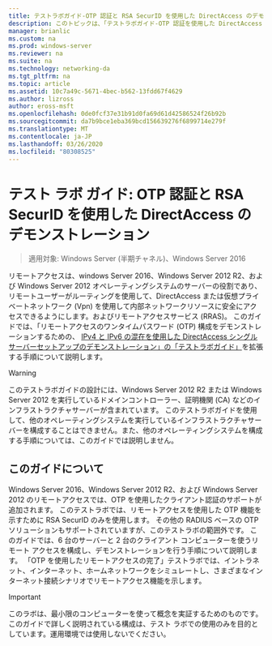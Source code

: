 ```yaml
---
title: テストラボガイド-OTP 認証と RSA SecurID を使用した DirectAccess のデモンストレーション
description: このトピックは、「テストラボガイド-OTP 認証を使用した DirectAccess のデモンストレーション」と「RSA SecurID for Windows Server 2016」に含まれています。
manager: brianlic
ms.custom: na
ms.prod: windows-server
ms.reviewer: na
ms.suite: na
ms.technology: networking-da
ms.tgt_pltfrm: na
ms.topic: article
ms.assetid: 10c7a49c-5671-4bec-b562-13fdd67f4629
ms.author: lizross
author: eross-msft
ms.openlocfilehash: 0de0fcf37e31b91d0fa69d61d42586524f26b92b
ms.sourcegitcommit: da7b9bce1eba369bcd156639276f6899714e279f
ms.translationtype: MT
ms.contentlocale: ja-JP
ms.lasthandoff: 03/26/2020
ms.locfileid: "80308525"
---
```

# <a name="test-lab-guide-demonstrate-directaccess-with-otp-authentication-and-rsa-securid"></a>テスト ラボ ガイド: OTP 認証と RSA SecurID を使用した DirectAccess のデモンストレーション

>適用対象: Windows Server (半期チャネル)、Windows Server 2016

リモートアクセスは、windows Server 2016、Windows Server 2012 R2、および Windows Server 2012 オペレーティングシステムのサーバーの役割であり、リモートユーザーがルーティングを使用して、DirectAccess または仮想プライベートネットワーク (Vpn) を使用して内部ネットワークリソースに安全にアクセスできるようにします。およびリモートアクセスサービス (RRAS)。 このガイドでは、「リモートアクセスのワンタイムパスワード (OTP) 構成をデモンストレーションするための、 [IPv4 と IPv6 の混在を使用した DirectAccess シングルサーバーセットアップのデモンストレーション」の「テストラボガイド」](https://go.microsoft.com/fwlink/p/?LinkId=237004)を拡張する手順について説明します。  
  
> [!WARNING]  
> このテストラボガイドの設計には、Windows Server 2012 R2 または Windows Server 2012 を実行しているドメインコントローラー、証明機関 (CA) などのインフラストラクチャサーバーが含まれています。 このテストラボガイドを使用して、他のオペレーティングシステムを実行しているインフラストラクチャサーバーを構成することはできません。また、他のオペレーティングシステムを構成する手順については、このガイドでは説明しません。  
  
## <a name="about-this-guide"></a>このガイドについて  
Windows Server 2016、Windows Server 2012 R2、および Windows Server 2012 のリモートアクセスでは、OTP を使用したクライアント認証のサポートが追加されます。 このテストラボでは、リモートアクセスを使用した OTP 機能を示すために RSA SecurID のみを使用します。 その他の RADIUS ベースの OTP ソリューションもサポートされていますが、このテストラボの範囲外です。 このガイドでは、6 台のサーバーと 2 台のクライアント コンピューターを使うリモート アクセスを構成し、デモンストレーションを行う手順について説明します。 「OTP を使用したリモートアクセスの完了」テストラボでは、イントラネット、インターネット、ホームネットワークをシミュレートし、さまざまなインターネット接続シナリオでリモートアクセス機能を示します。  
  
> [!IMPORTANT]  
> このラボは、最小限のコンピューターを使って概念を実証するためのものです。 このガイドで詳しく説明されている構成は、テスト ラボでの使用のみを目的としています。運用環境では使用しないでください。  
  


